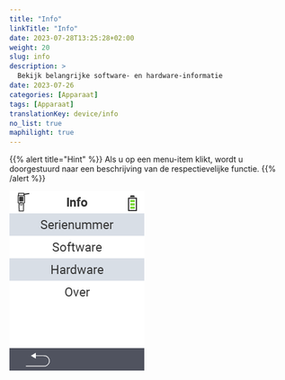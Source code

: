 ```yaml
---
title: "Info"
linkTitle: "Info"
date: 2023-07-28T13:25:28+02:00
weight: 20
slug: info
description: >
  Bekijk belangrijke software- en hardware-informatie
date: 2023-07-26
categories: [Apparaat]
tags: [Apparaat]
translationKey: device/info
no_list: true
maphilight: true
---
```

{{% alert title="Hint" %}}
Als u op een menu-item klikt, wordt u doorgestuurd naar een beschrijving van de respectievelijke functie.
{{% /alert %}}

<img src="images/menu.png" alt="VitalControl Info" title="Info" usemap="#workmap" class="maphilight" />

<map name="workmap">
  <area shape="rect" coords="2,40,238,80" alt="Serienummer" title="Klik hier om het serienummer van uw apparaat op te halen&#10;Mausklick: zur Dokumentation" href="/nl/docs/device/info/serial-number/">
  <area shape="rect" coords="2,80,238,120" alt="Software" title="De instructies voor het bekijken van uw softwareversie vindt u hier&#10;Mausklick: zur Dokumentation" href="/nl/docs/firmware/versions/">
  <area shape="rect" coords="2,120,238,160" alt="Hardware" title="Klik hier om toegang te krijgen tot de hardware-informatie van uw apparaat&#10;Mausklick: zur Dokumentation" href="/nl/docs/device/info/hardware/">
  <area shape="rect" coords="2,160,238,200" alt="Over" title="Roep leveranciersinformatie op&#10;Mausklick: zur Dokumentation" href="/nl/docs/device/info/about/">

  <area shape="rect" coords="2,282,120,319" alt="Terug" title="Spring een niveau terug&#10;Muisklik: open documentatie" href="/nl/docs/device/">
</map>
